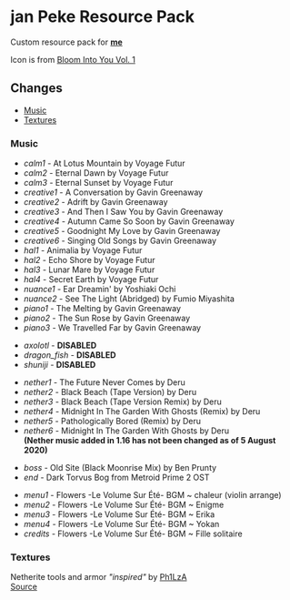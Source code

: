 # jan Peke Resource Pack
 Custom resource pack for [**me**](https://www.youtube.com/bittorn)
 
 Icon is from [Bloom Into You Vol. 1](https://myanimelist.net/manga/88660/Yagate_Kimi_ni_Naru)

## Changes
* [Music](#music)
* [Textures](#textures)

### Music
 * *calm1* - At Lotus Mountain by Voyage Futur
 * *calm2* - Eternal Dawn by Voyage Futur
 * *calm3* - Eternal Sunset by Voyage Futur
 * *creative1* - A Conversation by Gavin Greenaway
 * *creative2* - Adrift by Gavin Greenaway
 * *creative3* - And Then I Saw You by Gavin Greenaway
 * *creative4* - Autumn Came So Soon by Gavin Greenaway
 * *creative5* - Goodnight My Love by Gavin Greenaway
 * *creative6* - Singing Old Songs by Gavin Greenaway
 * *hal1* - Animalia by Voyage Futur
 * *hal2* - Echo Shore by Voyage Futur
 * *hal3* - Lunar Mare by Voyage Futur
 * *hal4* - Secret Earth by Voyage Futur
 * *nuance1* - Ear Dreamin' by Yoshiaki Ochi
 * *nuance2* - See The Light (Abridged) by Fumio Miyashita
 * *piano1* - The Melting by Gavin Greenaway
 * *piano2* - The Sun Rose by Gavin Greenaway
 * *piano3* - We Travelled Far by Gavin Greenaway

 - *axolotl* - **DISABLED**
 - *dragon_fish* - **DISABLED**
 - *shuniji* - **DISABLED**
 
 * *nether1* - The Future Never Comes by Deru
 * *nether2* - Black Beach (Tape Version) by Deru
 * *nether3* - Black Beach (Tape Version Remix) by Deru
 * *nether4* - Midnight In The Garden With Ghosts (Remix) by Deru
 * *nether5* - Pathologically Bored (Remix) by Deru
 * *nether6* - Midnight In The Garden With Ghosts by Deru
 <br>**(Nether music added in 1.16 has not been changed as of 5 August 2020)**

 - *boss* - Old Site (Black Moonrise Mix) by Ben Prunty
 - *end* - Dark Torvus Bog from Metroid Prime 2 OST

 * *menu1* - Flowers -Le Volume Sur Été- BGM ~ chaleur (violin arrange)
 * *menu2* - Flowers -Le Volume Sur Été- BGM ~ Enigme
 * *menu3* - Flowers -Le Volume Sur Été- BGM ~ Erika
 * *menu4* - Flowers -Le Volume Sur Été- BGM ~ Yokan
 * *credits* - Flowers -Le Volume Sur Été- BGM ~ Fille solitaire

### Textures

 Netherite tools and armor *"inspired"* by [Ph1LzA](https://www.youtube.com/Ph1LzA)
 <br>[Source](https://www.reddit.com/r/Philza/comments/hysj9f/ph1lzas_netherite/)